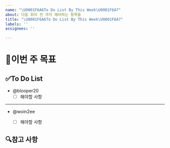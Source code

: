 ```yaml
---
name: "\U0001F6A6To Do List By This Week\U0001F6A7"
about: 다음 회의 전 까지 해야하는 항목들
title: "\U0001F6A6To Do List By This Week\U0001F6A7"
labels: ''
assignees: ''

---
```


# 📝이번 주 목표
> 

## ✅To Do List
- @blooper20
  - [ ] 해야할 사항
___
- @woin2ee
  - [ ] 해야할 사항


## 🔍참고 사항

